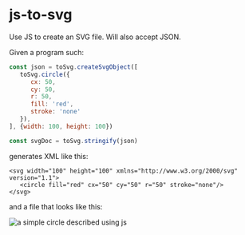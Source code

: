 # js-to-svg

Use JS to create an SVG file. Will also accept JSON.

Given a program such:

```js
const json = toSvg.createSvgObject([
   toSvg.circle({
      cx: 50,
      cy: 50,
      r: 50,
      fill: 'red',
      stroke: 'none'
   }),
], {width: 100, height: 100})

const svgDoc = toSvg.stringify(json)
```

generates XML like this:

```SVG
<svg width="100" height="100" xmlns="http://www.w3.org/2000/svg" version="1.1">
   <circle fill="red" cx="50" cy="50" r="50" stroke="none"/>
</svg>
```

and a file that looks like this:

![a simple circle described using js](./out/circle.svg)
